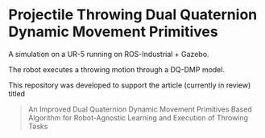 # Projectile Throwing Dual Quaternion Dynamic Movement Primitives
A simulation on a UR-5 running on ROS-Industrial + Gazebo.

The robot executes a throwing motion through a DQ-DMP model.

This repository was developed to support the article (currently in review) titled

> An Improved Dual Quaternion Dynamic Movement Primitives Based Algorithm for Robot-Agnostic Learning and Execution of Throwing Tasks
